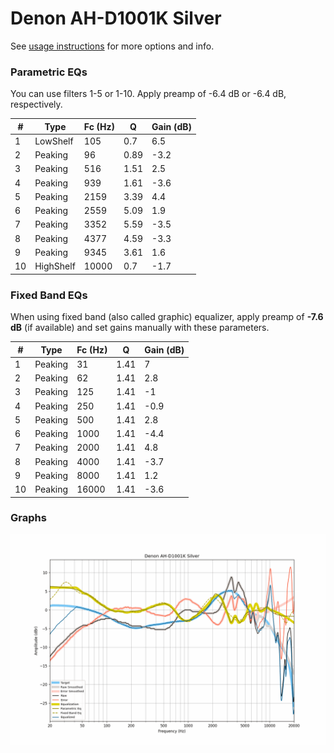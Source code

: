 # Denon AH-D1001K Silver
See [usage instructions](https://github.com/jaakkopasanen/AutoEq#usage) for more options and info.

### Parametric EQs
You can use filters 1-5 or 1-10. Apply preamp of -6.4 dB or -6.4 dB, respectively.

|   # | Type      |   Fc (Hz) |    Q |   Gain (dB) |
|-----|-----------|-----------|------|-------------|
|   1 | LowShelf  |       105 | 0.7  |         6.5 |
|   2 | Peaking   |        96 | 0.89 |        -3.2 |
|   3 | Peaking   |       516 | 1.51 |         2.5 |
|   4 | Peaking   |       939 | 1.61 |        -3.6 |
|   5 | Peaking   |      2159 | 3.39 |         4.4 |
|   6 | Peaking   |      2559 | 5.09 |         1.9 |
|   7 | Peaking   |      3352 | 5.59 |        -3.5 |
|   8 | Peaking   |      4377 | 4.59 |        -3.3 |
|   9 | Peaking   |      9345 | 3.61 |         1.6 |
|  10 | HighShelf |     10000 | 0.7  |        -1.7 |

### Fixed Band EQs
When using fixed band (also called graphic) equalizer, apply preamp of **-7.6 dB** (if available) and set gains manually with these parameters.

|   # | Type    |   Fc (Hz) |    Q |   Gain (dB) |
|-----|---------|-----------|------|-------------|
|   1 | Peaking |        31 | 1.41 |         7   |
|   2 | Peaking |        62 | 1.41 |         2.8 |
|   3 | Peaking |       125 | 1.41 |        -1   |
|   4 | Peaking |       250 | 1.41 |        -0.9 |
|   5 | Peaking |       500 | 1.41 |         2.8 |
|   6 | Peaking |      1000 | 1.41 |        -4.4 |
|   7 | Peaking |      2000 | 1.41 |         4.8 |
|   8 | Peaking |      4000 | 1.41 |        -3.7 |
|   9 | Peaking |      8000 | 1.41 |         1.2 |
|  10 | Peaking |     16000 | 1.41 |        -3.6 |

### Graphs
![](./Denon%20AH-D1001K%20Silver.png)
